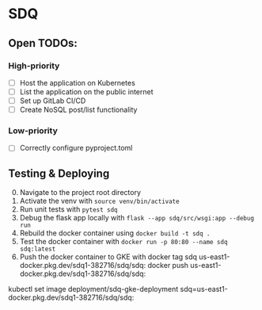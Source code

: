 # SDQ
## Open TODOs:
### High-priority
- [ ] Host the application on Kubernetes
- [ ] List the application on the public internet
- [ ] Set up GitLab CI/CD
- [ ] Create NoSQL post/list functionality
### Low-priority
- [ ] Correctly configure pyproject.toml

## Testing & Deploying
0. Navigate to the project root directory
1. Activate the venv with `source venv/bin/activate`
2. Run unit tests with `pytest sdq`
3. Debug the flask app locally with `flask --app sdq/src/wsgi:app --debug run`
4. Rebuild the docker container using `docker build -t sdq .`
5. Test the docker container with `docker run -p 80:80 --name sdq sdq:latest`
6. Push the docker container to GKE with 
docker tag sdq us-east1-docker.pkg.dev/sdq1-382716/sdq/sdq:<new-tag-name>
docker push us-east1-docker.pkg.dev/sdq1-382716/sdq/sdq:<new-tag-name>

kubectl set image deployment/sdq-gke-deployment sdq=us-east1-docker.pkg.dev/sdq1-382716/sdq/sdq:<new-tag-name>